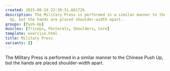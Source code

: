 ```yaml
---
created: 2015-08-24 22:39:51.601726
description: The Military Press is performed in a similar manner to the Chinese Push
  Up, but the hands are placed shoulder-width apart..
groups: [Push-Up]
muscles: [Triceps, Pectorals, Shoulders, Core]
template: exercise.html
title: Military Press
variants: []
---
```

The Military Press is performed in a similar manner to the Chinese Push Up, but the hands are placed shoulder-width apart.